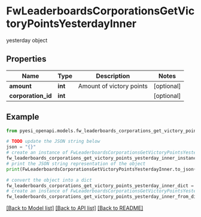 # FwLeaderboardsCorporationsGetVictoryPointsYesterdayInner

yesterday object

## Properties

Name | Type | Description | Notes
------------ | ------------- | ------------- | -------------
**amount** | **int** | Amount of victory points | [optional] 
**corporation_id** | **int** |  | [optional] 

## Example

```python
from pyesi_openapi.models.fw_leaderboards_corporations_get_victory_points_yesterday_inner import FwLeaderboardsCorporationsGetVictoryPointsYesterdayInner

# TODO update the JSON string below
json = "{}"
# create an instance of FwLeaderboardsCorporationsGetVictoryPointsYesterdayInner from a JSON string
fw_leaderboards_corporations_get_victory_points_yesterday_inner_instance = FwLeaderboardsCorporationsGetVictoryPointsYesterdayInner.from_json(json)
# print the JSON string representation of the object
print(FwLeaderboardsCorporationsGetVictoryPointsYesterdayInner.to_json())

# convert the object into a dict
fw_leaderboards_corporations_get_victory_points_yesterday_inner_dict = fw_leaderboards_corporations_get_victory_points_yesterday_inner_instance.to_dict()
# create an instance of FwLeaderboardsCorporationsGetVictoryPointsYesterdayInner from a dict
fw_leaderboards_corporations_get_victory_points_yesterday_inner_from_dict = FwLeaderboardsCorporationsGetVictoryPointsYesterdayInner.from_dict(fw_leaderboards_corporations_get_victory_points_yesterday_inner_dict)
```
[[Back to Model list]](../README.md#documentation-for-models) [[Back to API list]](../README.md#documentation-for-api-endpoints) [[Back to README]](../README.md)


